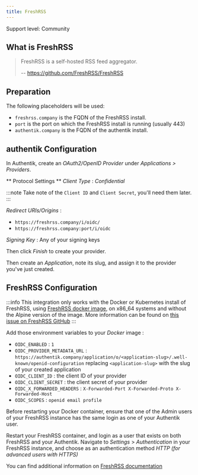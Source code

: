 ```yaml
---
title: FreshRSS
---
```


<span class="badge badge--secondary">Support level: Community</span>

## What is FreshRSS

> FreshRSS is a self-hosted RSS feed aggregator.
>
> -- https://github.com/FreshRSS/FreshRSS

## Preparation

The following placeholders will be used:

-   `freshrss.company` is the FQDN of the FreshRSS install.
-   `port` is the port on which the FreshRSS install is running (usually 443)
-   `authentik.company` is the FQDN of the authentik install.

## authentik Configuration

In Authentik, create an _OAuth2/OpenID Provider_ under _Applications > Providers_.

** Protocol Settings **
_Client Type_ : _Confidential_

:::note
Take note of the `Client ID` and `Client Secret`, you'll need them later.
:::

_Redirect URIs/Origins_ :

-   `https://freshrss.company/i/oidc/`
-   `https://freshrss.company:port/i/oidc`

_Signing Key_ : Any of your signing keys

Then click _Finish_ to create your provider.

Then create an _Application_, note its slug, and assign it to the provider you've just created.

## FreshRSS Configuration

:::info
This integration only works with the Docker or Kubernetes install of FreshRSS, using [FreshRSS docker image](https://hub.docker.com/r/freshrss/freshrss/), on x86_64 systems and without the Alpine version of the image. More information can be found on [this issue on FreshRSS GitHub](https://github.com/FreshRSS/FreshRSS/issues/5722)
:::

Add those environment variables to your _Docker_ image :

-   `OIDC_ENABLED` : `1`
-   `OIDC_PROVIDER_METADATA_URL` : `https://authentik.company/application/o/<application-slug>/.well-known/openid-configuration` replacing `<application-slug>` with the slug of your created application
-   `OIDC_CLIENT_ID` : the client ID of your provider
-   `OIDC_CLIENT_SECRET` : the client secret of your provider
-   `OIDC_X_FORWARDED_HEADERS` : `X-Forwarded-Port X-Forwarded-Proto X-Forwarded-Host`
-   `OIDC_SCOPES` : `openid email profile`

Before restarting your Docker container, ensure that one of the Admin users of your FreshRSS instance has the same login as one of your Authentik user.

Restart your FreshRSS container, and login as a user that exists on both FreshRSS and your Authentik.
Navigate to _Settings_ > _Authentication_ in your FreshRSS instance, and choose as an authentication method _HTTP (for advanced users with HTTPS)_

You can find additional information on [FreshRSS documentation](https://freshrss.github.io/FreshRSS/en/admins/16_OpenID-Connect.html)
